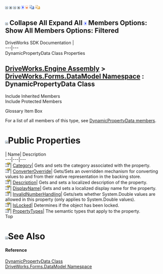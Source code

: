 ![](dotnetimages/collapse.gif) ![](dotnetimages/expand.gif) ![](dotnetimages/collapse.gif) ![](dotnetimages/expand.gif) ![](dotnetimages/drpdown.gif) ![](dotnetimages/drpdown_orange.gif) ![](dotnetimages/copycode.gif) ![](dotnetimages/copycodeHighlight.gif)

![](dotnetimages/collapse.gif) Collapse All Expand All ![](dotnetimages/drpdown.gif) Members Options: Show All  Members Options: Filtered   
---  
DriveWorks SDK Documentation  |   
---|---  
DynamicPropertyData Class Properties   
  
[DriveWorks.Engine Assembly](topic2156.md) > [DriveWorks.Forms.DataModel Namespace](topic9371.md) : DynamicPropertyData Class  
---  
  
Include Inherited Members    
Include Protected Members    


Glossary Item Box

For a list of all members of this type, see [DynamicPropertyData members](topic9457.md).

# ![](dotnetimages/collapse.gif)Public Properties

| Name| Description  
---|---|---  
![Public Property](dotnetimages/publicProperty.gif)| [Category](topic9463.md)| Gets and sets the category associated with the property.   
![Public Property](dotnetimages/publicProperty.gif)| [ConverterOverride](topic9464.md)| Gets/Sets an overridden mechanism for converting values to and from their native representation in the backing store.   
![Public Property](dotnetimages/publicProperty.gif)| [Description](topic9465.md)| Gets and sets a localized description of the property.   
![Public Property](dotnetimages/publicProperty.gif)| [DisplayName](topic9466.md)| Gets and sets a localized display name for the property.   
![Public Property](dotnetimages/publicProperty.gif)| [InvalidNumberHandling](topic9467.md)| Gets/sets whether System.Double values are allowed in this property (only applies to System.Double values).   
![Public Property](dotnetimages/publicProperty.gif)| [IsLocked](topic9468.md)| Determines if the object has been locked.   
![Public Property](dotnetimages/publicProperty.gif)| [PropertyTypes](topic9469.md)| The semantic types that apply to the property.   
Top

# ![](dotnetimages/collapse.gif)See Also

#### Reference

[DynamicPropertyData Class](topic9456.md)   
[DriveWorks.Forms.DataModel Namespace](topic9371.md)



